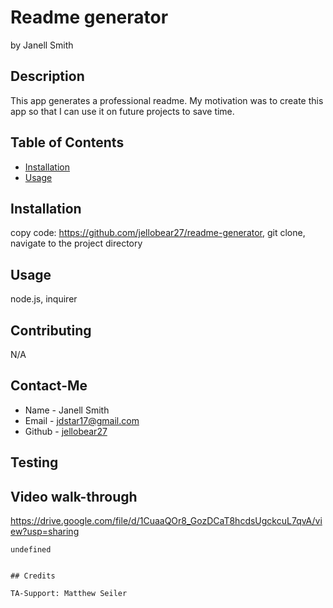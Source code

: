 # Readme generator
  by Janell Smith
  

## Description

This app generates a professional readme. My motivation was to create this app so that I can use it on future projects to save time.

## Table of Contents

- [Installation](#installation)
- [Usage](#usage)


## Installation

copy code: https://github.com/jellobear27/readme-generator, git clone, navigate to the project directory

## Usage

node.js, inquirer

## Contributing

N/A

## Contact-Me
* Name - Janell Smith
* Email - jdstar17@gmail.com
* Github - [jellobear27](https:github.com/jellobear27/)

## Testing

## Video walk-through

https://drive.google.com/file/d/1CuaaQOr8_GozDCaT8hcdsUgckcuL7qvA/view?usp=sharing

```
undefined


## Credits

TA-Support: Matthew Seiler


